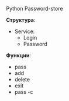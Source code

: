 Python Password-store

__Структура__:
+ Service:
  + Login
  + Password



__Функции__:
+ pass
+ add 
+ delete
+ exit
+ pass -c
